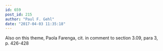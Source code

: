 ```yaml
---
id: 659
post_id: 215
author: "Paul F. Gehl"
date: "2017-04-03 11:35:18"
---
```

Also on this theme, Paola Farenga, cit. in comment to section 3.09, para 3, p. 426-428

